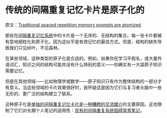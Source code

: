 # 传统的间隔重复记忆卡片是原子化的

原文：[Traditional spaced repetition memory prompts are atomized](https://notes.andymatuschak.org/z4w269svvGhA2H5XFr6geaBbPTrxtJRpjt5TE)

那些在[间隔重复记忆系统](https://notes.andymatuschak.org/z4eXdSMJFv2qVGXSUEKH4vdcHBrLHcFY1ZGfC)中的卡片是一个无序的、无结构的集合。每一张卡片都被有意地细粒化和原子化，因为这似乎是有效记忆的最佳方式。但是，结构的缺失导致我们只见树叶，不见森林。

在某些领域，这种类型的原子化是合适的。例如，如果你在学习平假名，或大量外语词汇，知识之间的结构可能并没有什么特别的意义——你确实有一大袋原子知识需要记忆。

但是在其他领域——比如物理学或数学——原子知识只有作为整体结构的一部分才有意义。当这些领域的卡片效果很好时，我怀疑这是因为它们与复习者头脑中一些无形的、更广泛的结构建立了联系。

这种原子化是[单独的间隔重复记忆卡片是一种糟糕的交流媒介](https://notes.andymatuschak.org/z1YhDPWyvzzkC79LFcF4DSTanKpEGpic8bAe)的主要原因。这也限制了它们对长期个人笔记的适用性：[现有的间隔重复系统阻碍常青笔记](https://notes.andymatuschak.org/zZuqUv3XNEFsimMmHszLF87Pr5vTraLjL5Y)。